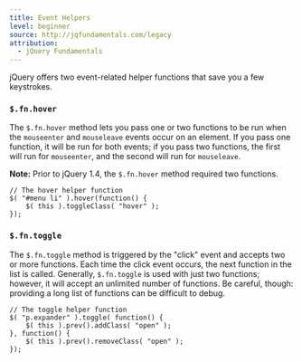 ```yaml
---
title: Event Helpers
level: beginner
source: http://jqfundamentals.com/legacy
attribution:
  - jQuery Fundamentals
---
```

jQuery offers two event-related helper functions that save you a few keystrokes.

### `$.fn.hover`

The `$.fn.hover` method lets you pass one or two functions to be run when the
`mouseenter` and `mouseleave` events occur on an element. If you pass one
function, it will be run for both events; if you pass two functions, the first
will run for `mouseenter`, and the second will run for `mouseleave`.

**Note:** Prior to jQuery 1.4, the `$.fn.hover` method required two functions.

```
// The hover helper function
$( "#menu li" ).hover(function() {
	$( this ).toggleClass( "hover" );
});
```

### `$.fn.toggle`

The `$.fn.toggle` method is triggered by the "click" event and accepts two or
more functions. Each time the click event occurs, the next function in the
list is called. Generally, `$.fn.toggle` is used with just two functions;
however, it will accept an unlimited number of functions. Be careful, though:
providing a long list of functions can be difficult to debug.

```
// The toggle helper function
$( "p.expander" ).toggle( function() {
	$( this ).prev().addClass( "open" );
}, function() {
	$( this ).prev().removeClass( "open" );
});
```
